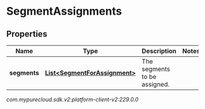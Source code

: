 # SegmentAssignments


## Properties

| Name | Type | Description | Notes |
| ------------ | ------------- | ------------- | ------------- |
| **segments** | [**List&lt;SegmentForAssignment&gt;**](SegmentForAssignment) | The segments to be assigned. |  |




_com.mypurecloud.sdk.v2:platform-client-v2:229.0.0_
